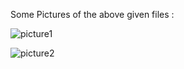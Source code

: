 Some Pictures of the above given files :

![picture1](https://github.com/HiddenUser101/GodotGames3.5.2/assets/138999168/dbd9b16a-866f-4fc5-96c0-bf7c882d1b72)

![picture2](https://github.com/HiddenUser101/GodotGames3.5.2/assets/138999168/ed1460e9-19b9-4748-9a62-880d69773b1d)
